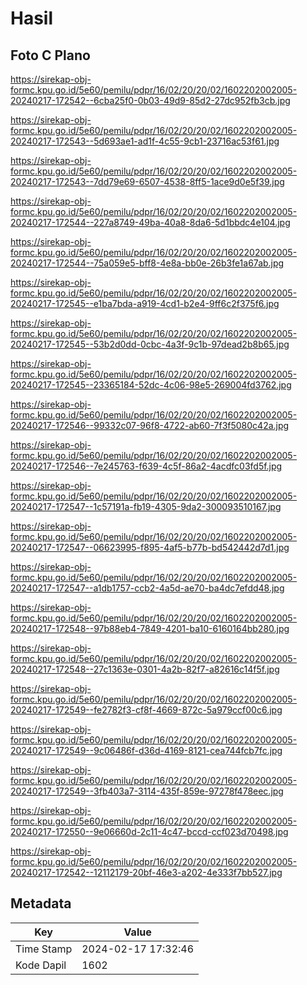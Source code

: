 # Hasil

## Foto C Plano

https://sirekap-obj-formc.kpu.go.id/5e60/pemilu/pdpr/16/02/20/20/02/1602202002005-20240217-172542--6cba25f0-0b03-49d9-85d2-27dc952fb3cb.jpg

https://sirekap-obj-formc.kpu.go.id/5e60/pemilu/pdpr/16/02/20/20/02/1602202002005-20240217-172543--5d693ae1-ad1f-4c55-9cb1-23716ac53f61.jpg

https://sirekap-obj-formc.kpu.go.id/5e60/pemilu/pdpr/16/02/20/20/02/1602202002005-20240217-172543--7dd79e69-6507-4538-8ff5-1ace9d0e5f39.jpg

https://sirekap-obj-formc.kpu.go.id/5e60/pemilu/pdpr/16/02/20/20/02/1602202002005-20240217-172544--227a8749-49ba-40a8-8da6-5d1bbdc4e104.jpg

https://sirekap-obj-formc.kpu.go.id/5e60/pemilu/pdpr/16/02/20/20/02/1602202002005-20240217-172544--75a059e5-bff8-4e8a-bb0e-26b3fe1a67ab.jpg

https://sirekap-obj-formc.kpu.go.id/5e60/pemilu/pdpr/16/02/20/20/02/1602202002005-20240217-172545--e1ba7bda-a919-4cd1-b2e4-9ff6c2f375f6.jpg

https://sirekap-obj-formc.kpu.go.id/5e60/pemilu/pdpr/16/02/20/20/02/1602202002005-20240217-172545--53b2d0dd-0cbc-4a3f-9c1b-97dead2b8b65.jpg

https://sirekap-obj-formc.kpu.go.id/5e60/pemilu/pdpr/16/02/20/20/02/1602202002005-20240217-172545--23365184-52dc-4c06-98e5-269004fd3762.jpg

https://sirekap-obj-formc.kpu.go.id/5e60/pemilu/pdpr/16/02/20/20/02/1602202002005-20240217-172546--99332c07-96f8-4722-ab60-7f3f5080c42a.jpg

https://sirekap-obj-formc.kpu.go.id/5e60/pemilu/pdpr/16/02/20/20/02/1602202002005-20240217-172546--7e245763-f639-4c5f-86a2-4acdfc03fd5f.jpg

https://sirekap-obj-formc.kpu.go.id/5e60/pemilu/pdpr/16/02/20/20/02/1602202002005-20240217-172547--1c57191a-fb19-4305-9da2-300093510167.jpg

https://sirekap-obj-formc.kpu.go.id/5e60/pemilu/pdpr/16/02/20/20/02/1602202002005-20240217-172547--06623995-f895-4af5-b77b-bd542442d7d1.jpg

https://sirekap-obj-formc.kpu.go.id/5e60/pemilu/pdpr/16/02/20/20/02/1602202002005-20240217-172547--a1db1757-ccb2-4a5d-ae70-ba4dc7efdd48.jpg

https://sirekap-obj-formc.kpu.go.id/5e60/pemilu/pdpr/16/02/20/20/02/1602202002005-20240217-172548--97b88eb4-7849-4201-ba10-6160164bb280.jpg

https://sirekap-obj-formc.kpu.go.id/5e60/pemilu/pdpr/16/02/20/20/02/1602202002005-20240217-172548--27c1363e-0301-4a2b-82f7-a82616c14f5f.jpg

https://sirekap-obj-formc.kpu.go.id/5e60/pemilu/pdpr/16/02/20/20/02/1602202002005-20240217-172549--fe2782f3-cf8f-4669-872c-5a979ccf00c6.jpg

https://sirekap-obj-formc.kpu.go.id/5e60/pemilu/pdpr/16/02/20/20/02/1602202002005-20240217-172549--9c06486f-d36d-4169-8121-cea744fcb7fc.jpg

https://sirekap-obj-formc.kpu.go.id/5e60/pemilu/pdpr/16/02/20/20/02/1602202002005-20240217-172549--3fb403a7-3114-435f-859e-97278f478eec.jpg

https://sirekap-obj-formc.kpu.go.id/5e60/pemilu/pdpr/16/02/20/20/02/1602202002005-20240217-172550--9e06660d-2c11-4c47-bccd-ccf023d70498.jpg

https://sirekap-obj-formc.kpu.go.id/5e60/pemilu/pdpr/16/02/20/20/02/1602202002005-20240217-172542--12112179-20bf-46e3-a202-4e333f7bb527.jpg


## Metadata

| Key        | Value               |
| ---------- | ------------------- |
| Time Stamp | 2024-02-17 17:32:46 |
| Kode Dapil | 1602                |



